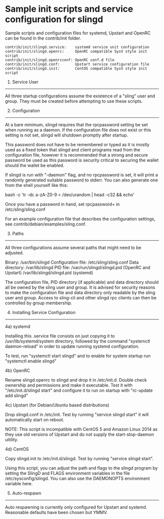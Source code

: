 Sample init scripts and service configuration for slingd
==========================================================

Sample scripts and configuration files for systemd, Upstart and OpenRC
can be found in the contrib/init folder.

    contrib/init/slingd.service:    systemd service unit configuration
    contrib/init/slingd.openrc:     OpenRC compatible SysV style init script
    contrib/init/slingd.openrcconf: OpenRC conf.d file
    contrib/init/slingd.conf:       Upstart service configuration file
    contrib/init/slingd.init:       CentOS compatible SysV style init script

1. Service User
---------------------------------

All three startup configurations assume the existence of a "sling" user
and group.  They must be created before attempting to use these scripts.

2. Configuration
---------------------------------

At a bare minimum, slingd requires that the rpcpassword setting be set
when running as a daemon.  If the configuration file does not exist or this
setting is not set, slingd will shutdown promptly after startup.

This password does not have to be remembered or typed as it is mostly used
as a fixed token that slingd and client programs read from the configuration
file, however it is recommended that a strong and secure password be used
as this password is security critical to securing the wallet should the
wallet be enabled.

If slingd is run with "-daemon" flag, and no rpcpassword is set, it will
print a randomly generated suitable password to stderr.  You can also
generate one from the shell yourself like this:

bash -c 'tr -dc a-zA-Z0-9 < /dev/urandom | head -c32 && echo'

Once you have a password in hand, set rpcpassword= in /etc/sling/sling.conf

For an example configuration file that describes the configuration settings,
see contrib/debian/examples/sling.conf.

3. Paths
---------------------------------

All three configurations assume several paths that might need to be adjusted.

Binary:              /usr/bin/slingd
Configuration file:  /etc/sling/sling.conf
Data directory:      /var/lib/slingd
PID file:            /var/run/slingd/slingd.pid (OpenRC and Upstart)
                     /var/lib/slingd/slingd.pid (systemd)

The configuration file, PID directory (if applicable) and data directory
should all be owned by the sling user and group.  It is advised for security
reasons to make the configuration file and data directory only readable by the
sling user and group.  Access to sling-cli and other slingd rpc clients
can then be controlled by group membership.

4. Installing Service Configuration
-----------------------------------

4a) systemd

Installing this .service file consists on just copying it to
/usr/lib/systemd/system directory, followed by the command
"systemctl daemon-reload" in order to update running systemd configuration.

To test, run "systemctl start slingd" and to enable for system startup run
"systemctl enable slingd"

4b) OpenRC

Rename slingd.openrc to slingd and drop it in /etc/init.d.  Double
check ownership and permissions and make it executable.  Test it with
"/etc/init.d/slingd start" and configure it to run on startup with
"rc-update add slingd"

4c) Upstart (for Debian/Ubuntu based distributions)

Drop slingd.conf in /etc/init.  Test by running "service slingd start"
it will automatically start on reboot.

NOTE: This script is incompatible with CentOS 5 and Amazon Linux 2014 as they
use old versions of Upstart and do not supply the start-stop-daemon uitility.

4d) CentOS

Copy slingd.init to /etc/init.d/slingd. Test by running "service slingd start".

Using this script, you can adjust the path and flags to the slingd program by
setting the SlingD and FLAGS environment variables in the file
/etc/sysconfig/slingd. You can also use the DAEMONOPTS environment variable here.

5. Auto-respawn
-----------------------------------

Auto respawning is currently only configured for Upstart and systemd.
Reasonable defaults have been chosen but YMMV.
